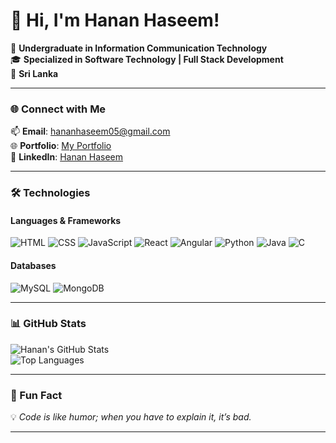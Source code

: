 # 👋 Hi, I'm **Hanan Haseem**!  
🌟 **Undergraduate in Information Communication Technology**  
🎓 **Specialized in Software Technology | Full Stack Development**  
📍 **Sri Lanka**  

---

### 🌐 Connect with Me  
📫 **Email**: [hananhaseem05@gmail.com](mailto:hananhaseem05@gmail.com)  
🌐 **Portfolio**: [My Portfolio](https://hanan-haseem.github.io/Portfolio/)   
💼 **LinkedIn**: [Hanan Haseem](https://www.linkedin.com/in/hanan-haseem-20020104hn)  

---

### 🛠️ Technologies 
#### **Languages & Frameworks**  
![HTML](https://img.shields.io/badge/-HTML-E34F26?style=for-the-badge&logo=html5&logoColor=white)  ![CSS](https://img.shields.io/badge/-CSS-1572B6?style=for-the-badge&logo=css3&logoColor=white)  ![JavaScript](https://img.shields.io/badge/-JavaScript-F7DF1E?style=for-the-badge&logo=javascript&logoColor=black)  ![React](https://img.shields.io/badge/-React-61DAFB?style=for-the-badge&logo=react&logoColor=black)  ![Angular](https://img.shields.io/badge/-Angular-DD0031?style=for-the-badge&logo=angular&logoColor=white)  ![Python](https://img.shields.io/badge/-Python-3776AB?style=for-the-badge&logo=python&logoColor=white)  ![Java](https://img.shields.io/badge/-Java-007396?style=for-the-badge&logo=java&logoColor=white)  ![C](https://img.shields.io/badge/-C-A8B9CC?style=for-the-badge&logo=c&logoColor=black)  

#### **Databases**  
![MySQL](https://img.shields.io/badge/-MySQL-4479A1?style=for-the-badge&logo=mysql&logoColor=white)  ![MongoDB](https://img.shields.io/badge/-MongoDB-47A248?style=for-the-badge&logo=mongodb&logoColor=white)  

---

### 📊 GitHub Stats  
![Hanan's GitHub Stats](https://github-readme-stats.vercel.app/api?username=hanan-haseem&show_icons=true&theme=gruvbox)  
![Top Languages](https://github-readme-stats.vercel.app/api/top-langs/?username=hanan-haseem&layout=compact&theme=gruvbox)  

---

### 🌟 Fun Fact  
💡 *Code is like humor; when you have to explain it, it’s bad.*  

---
